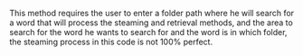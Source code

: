 This method requires the user to enter a folder path where he will search for a word that will process the steaming and retrieval methods, and the area to search for the word he wants to search for and the word is in which folder, the steaming process in this code is not 100% perfect.
